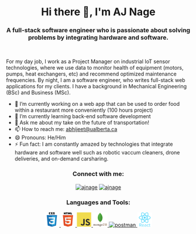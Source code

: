 <!-- Here are some ideas to get you started:

- 🔭 I’m currently working on ...
- 🌱 I’m currently learning ...
- 👯 I’m looking to collaborate on ...
- 🤔 I’m looking for help with ...
- 💬 Ask me about ...
- 📫 How to reach me: ...
- 😄 Pronouns: ...
- ⚡ Fun fact: ...
-->
<h1 align="center">Hi there 👋, I'm AJ Nage </h1>
<h3 align="center">A full-stack software engineer who is passionate about solving problems by integrating hardware and software. </h3>
<br>
<p align="left">For my day job, I work as a Project Manager on industrial IoT sensor technologies, where we use data to monitor health of equipment (motors, pumps, heat exchangers, etc) and recommend optimized maintenance frequencies. By night, I am a software engineer, who writes full-stack web applications for my clients. I have a background in Mechanical Engineering (BSc) and Business (MSc). </p>

- 🔭 I’m currently working on a web app that can be used to order food within a restaurant more conveniently (100 hours project)
- 🌱 I’m currently learning back-end software development
- 💬 Ask me about my take on the future of transportation!
- 📫 How to reach me: abhijeet@ualberta.ca 
- 😄 Pronouns: He/Him
- ⚡ Fun fact: I am constantly amazed by technologies that integrate hardware and software well such as robotic vaccum cleaners, drone deliveries, and on-demand carsharing.

<h3 align="center">Connect with me:</h3>
<p align="center">
<a href="https://twitter.com/AjNage92" target="blank"><img align="center" src="https://raw.githubusercontent.com/rahuldkjain/github-profile-readme-generator/master/src/images/icons/Social/twitter.svg" alt="ajnage" height="30" width="40" /></a>
<a href="https://www.linkedin.com/in/aj-nage/" target="blank"><img align="center" src="https://raw.githubusercontent.com/rahuldkjain/github-profile-readme-generator/master/src/images/icons/Social/linked-in-alt.svg" alt="ajnage" height="30" width="40" /></a>
  
<h3 align="center">Languages and Tools:</h3>
<p align="center"> <a href="https://www.w3schools.com/css/" target="_blank" rel="noreferrer"> <img src="https://raw.githubusercontent.com/devicons/devicon/master/icons/css3/css3-original-wordmark.svg" alt="css3" width="40" height="40"/> </a> <a href="https://www.w3.org/html/" target="_blank" rel="noreferrer"> <img src="https://raw.githubusercontent.com/devicons/devicon/master/icons/html5/html5-original-wordmark.svg" alt="html5" width="40" height="40"/> </a> <a href="https://developer.mozilla.org/en-US/docs/Web/JavaScript" target="_blank" rel="noreferrer"> <img src="https://raw.githubusercontent.com/devicons/devicon/master/icons/javascript/javascript-original.svg" alt="javascript" width="40" height="40"/> </a> <a href="https://www.mongodb.com/" target="_blank" rel="noreferrer"> <img src="https://raw.githubusercontent.com/devicons/devicon/master/icons/mongodb/mongodb-original-wordmark.svg" alt="mongodb" width="40" height="40"/> </a> <a href="https://postman.com" target="_blank" rel="noreferrer"> <img src="https://www.vectorlogo.zone/logos/getpostman/getpostman-icon.svg" alt="postman" width="40" height="40"/> </a> <a href="https://reactjs.org/" target="_blank" rel="noreferrer"> <img src="https://raw.githubusercontent.com/devicons/devicon/master/icons/react/react-original-wordmark.svg" alt="react" width="40" height="40"/> </a> </p>
